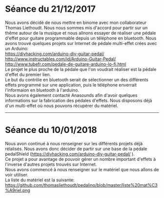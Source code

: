# Séance du 21/12/2017
Nous avons décidé de nous mettre en binome avec mon collaborateur Thomas Liethoudt. Nous nous sommes mis d'accord pour partir sur un thême autour de la musique et nous allnons essayer de réaliser une pédale d'effet pour guitare programmable depuis un téléphone en bluetooth. Nous avons trouvé quelques projets sur Internet de pédale multi-effet crées avec un Arduino:  
https://diyhacking.com/arduino-diy-guitar-pedal/  
http://www.instructables.com/id/Arduino-Guitar-Pedal/  
http://www.tubefr.com/pedale-de-guitare-arduino-lo-fi.html  
Le projet le plus proche de la pédale que l'on voudrait réaliser est la pédale d'effet du premier lien.  
Le but du contrôle en bluetooth serait de sélectionner un des différents effets programmé sur une application, puis le téléphone enverrait l'informaion en bluetooth à l'arduino.  
Nous avons également contacté Anasounds afin d'avoir quelques informations sur la fabrication des pédales d'effets. 
Nous disposons déjà d'un multi-effet où nous pouvons récupérer du matériel.      
______________________________________________________________________________________________________________________________________________
# Séance du 10/01/2018
Nous avon continué à nous renseigner sur les différents projets déjà rélalisés. Nous avons donc décider de partir sur une base de la pédale pedalShield (https://diyhacking.com/arduino-diy-guitar-pedal/ ).  
Ce projet a pour avantage de pouvoir gérer un nombre important d'effets à l'inverse d'autres projets trouvés sur Internet.  
Nous avons commencé à nous renseigner sur le matériel que nous allons de voir utiliser.  
La liste du matériel est la suivante: https://github.com/thomasliethoudt/pedalino/blob/master/liste%20mat%C3%A9riel.png

